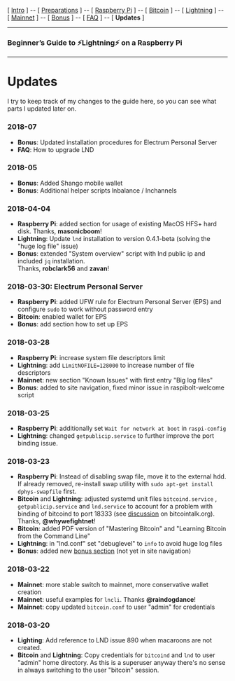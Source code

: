 [ [Intro](README.md) ] -- [ [Preparations](raspibolt_10_preparations.md) ] -- [ [Raspberry Pi](raspibolt_20_pi.md) ] -- [ [Bitcoin](raspibolt_30_bitcoin.md) ] -- [ [Lightning](raspibolt_40_lnd.md) ] -- [ [Mainnet](raspibolt_50_mainnet.md) ] -- [ [Bonus](raspibolt_60_bonus.md) ] -- [ [FAQ](raspibolt_faq.md) ] -- [ **Updates** ]

------

### Beginner’s Guide to ️⚡Lightning️⚡ on a Raspberry Pi

------

# Updates

I try to keep track of my changes to the guide here, so you can see what parts I updated later on.

### 2018-07

* **Bonus**: Updated installation procedures for Electrum Personal Server
* **FAQ**: How to upgrade LND

### 2018-05

* **Bonus**: Added Shango mobile wallet
* **Bonus**: Additional helper scripts lnbalance / lnchannels

### 2018-04-04

* **Raspberry Pi**: added section for usage of existing MacOS HFS+ hard disk. Thanks, **masonicboom**!
* **Lightning**: Update `lnd` installation to version 0.4.1-beta (solving the "huge log file" issue)
* **Bonus**: extended "System overview" script with lnd public ip and included `jq` installation.   
  Thanks, **robclark56** and **zavan**!

### 2018-03-30: Electrum Personal Server

* **Raspberry Pi**: added UFW rule for Electrum Personal Server (EPS) and configure `sudo` to work without password entry
* **Bitcoin**: enabled wallet for EPS
* **Bonus**: add section how to set up EPS

### 2018-03-28

* **Raspberry Pi**: increase system file descriptors limit 
* **Lightning**: add `LimitNOFILE=128000` to increase number of file descriptors
* **Mainnet**: new section "Known Issues" with first entry "Big log files"
* **Bonus**: added to site navigation, fixed minor issue in raspibolt-welcome script

### 2018-03-25

* **Raspberry Pi**: additionally set `Wait for network at boot` in `raspi-config`
* **Lightning**: changed `getpublicip.service` to further improve the port binding issue.

### 2018-03-23

* **Raspberry Pi**: Instead of disabling swap file, move it to the external hdd. If already removed, re-install swap utility with `sudo apt-get install dphys-swapfile` first.
* **Bitcoin** and **Lightning**: adjusted systemd unit files `bitcoind.service` , `getpublicip.service` and `lnd.service` to account for a problem with binding of bitcoind to port 18333 (see [discussion](https://bitcointalk.org/index.php?topic=3179045.msg32917243#msg32917243) on bitcointalk.org). Thanks, **@whywefightnet**! 
* **Bitcoin**: added PDF version of "Mastering Bitcoin" and "Learning Bitcoin from the Command Line"
* **Lightning**: in "lnd.conf" set "debuglevel" to `info` to avoid huge log files
* **Bonus**: added new [bonus section](raspibolt_60_bonus.md) (not yet in site navigation)

### 2018-03-22

* **Mainnet**: more stable switch to mainnet, more conservative wallet creation
* **Mainnet**: useful examples for `lncli`. Thanks **@raindogdance**!
* **Mainnet**: copy updated `bitcoin.conf` to user "admin" for credentials

### 2018-03-20

* **Lighting**: Add reference to LND issue 890 when macaroons are not created. 
* **Bitcoin** and **Lightning**: Copy credentials for `bitcoind` and `lnd` to user "admin" home directory. As this is a superuser anyway there's no sense in always switching to the user "bitcoin" session.
